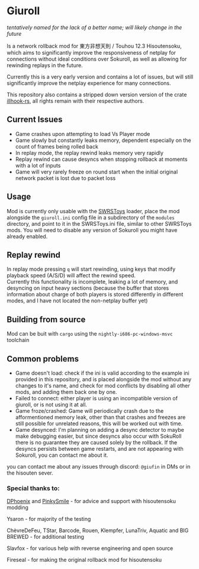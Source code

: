 # Giuroll  
*tentatively named for the lack of a better name; will likely change in the future*


Is a network rollback mod for 東方非想天則 / Touhou 12.3 Hisoutensoku, which aims to significantly improve the responsiveness of netplay for connections without ideal conditions over Sokuroll, as well as allowing for rewinding replays in the future.  

Currently this is a very early version and contains a lot of issues, but will still significantly improve the netplay experience for many connections.  

This repository also contains a stripped down version version of the crate [illhook-rs](https://github.com/regomne/ilhook-rs), all rights remain with their respective authors.

## Current Issues  

- Game crashes upon attempting to load Vs Player mode
- Game slowly but constantly leaks memory, dependent especially on the count of frames being rolled back
- In replay mode, the replay rewind leaks memory very rapidly
- Replay rewind can cause desyncs when stopping rollback at moments with a lot of inputs
- Game will very rarely freeze on round start when the initial original network packet is lost due to packet loss

## Usage  

Mod is currently only usable with the [SWRSToys](https://github.com/SokuDev/SokuMods/) loader, place the mod alongside the `giuroll.ini` config file in a subdirectory of the `modules` directory, and point to it in the SWRSToys.ini file, similar to other SWRSToys mods. You will need to disable any version of Sokuroll you might have already enabled.

## Replay rewind  

In replay mode pressing `q` will start rewinding, using keys that modify playback speed (A/S/D) will affect the rewind speed.  
Currently this functionality is incomplete, leaking a lot of memory, and desyncing on input heavy sections (because the buffer that stores information about charge of both players is stored differently in different modes, and I have not located the non-netplay buffer yet)

## Building from source

Mod can be buit with `cargo` using the `nightly-i686-pc-windows-msvc` toolchain

## Common problems  

- Game doesn't load: check if the ini is valid according to the example ini provided in this repository, and is placed alongside the mod without any changes to it's name, and check for mod conflicts by disabling all other mods, and adding them back one by one.  
- Failed to connect: either player is using an incompatible version of giuroll, or is not using it at all.  
- Game froze/crashed: Game will periodically crash due to the afformentioned memory leak, other than that crashes and freezes are still possible for unrelated reasons, this will be worked out with time.  
- Game desynced: I'm planning on adding a desync detector to maybe make debugging easier, but since desyncs also occur with SokuRoll there is no guarantee they are caused solely by the rollback. If the desyncs persists between game restarts, and are not appearing with Sokuroll, you can contact me about it.


you can contact me about any issues through discord: `@giufin` in DMs or in the hisouten sever.

### Special thanks to:

[DPhoenix](https://github.com/enebe-nb) and [PinkySmile](https://github.com/Gegel85) - for advice and support with hisoutensoku modding  

Ysaron - for majority of the testing 

ChèvreDeFeu, TStar, Barcode, Rouen, Klempfer, LunaTriv, Aquatic and BIG BREWED - for additional testing

Slavfox - for various help with reverse engineering and open source

Fireseal - for making the original rollback mod for hisoutensoku
